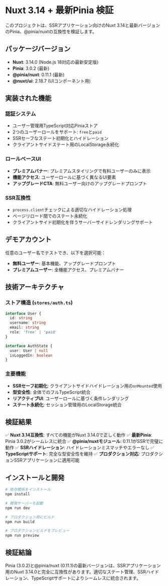# Nuxt 3.14 + 最新Pinia 検証

このプロジェクトは、SSRアプリケーション向けのNuxt 3.14と最新バージョンのPinia、@pinia/nuxtの互換性を検証します。

## パッケージバージョン

- **Nuxt**: 3.14.0 (Node.js 18対応の最新安定版)
- **Pinia**: 3.0.2 (最新)
- **@pinia/nuxt**: 0.11.1 (最新)
- **@nuxt/ui**: 2.18.7 (UIコンポーネント用)

## 実装された機能

### 認証システム
- ユーザー管理用TypeScript対応Piniaストア
- 2つのユーザーロールをサポート: `free`と`paid`
- SSRセーフなステート初期化とハイドレーション
- クライアントサイドステート用のLocalStorage永続化

### ロールベースUI
- **プレミアムバナー**: プレミアムスタイリングで有料ユーザーのみに表示
- **機能アクセス**: ユーザーロールに基づく異なるUI要素
- **アップグレードCTA**: 無料ユーザー向けのアップグレードプロンプト

### SSR互換性
- `process.client`チェックによる適切なハイドレーション処理
- ページリロード間でのステート永続化
- クライアントサイド初期化を伴うサーバーサイドレンダリングサポート

## デモアカウント

任意のユーザー名でテストでき、以下を選択可能：
- **無料ユーザー**: 基本機能、アップグレードプロンプト
- **プレミアムユーザー**: 全機能アクセス、プレミアムバナー

## 技術アーキテクチャ

### ストア構造 (`stores/auth.ts`)
```typescript
interface User {
  id: string
  username: string
  email: string
  role: 'free' | 'paid'
}

interface AuthState {
  user: User | null
  isLoggedIn: boolean
}
```

### 主要機能
- **SSRセーフ初期化**: クライアントサイドハイドレーション用の`onMounted`使用
- **型安全性**: 全体でのフルTypeScript統合
- **リアクティブUI**: ユーザーロールに基づく条件レンダリング
- **ステート永続化**: セッション管理用のLocalStorage統合

## 検証結果

✅ **Nuxt 3.14互換性**: すべての機能がNuxt 3.14.0で正しく動作
✅ **最新Pinia**: Pinia 3.0.2がシームレスに統合
✅ **@pinia/nuxtモジュール**: 0.11.1がSSRで完璧に動作
✅ **SSRハイドレーション**: ハイドレーションミスマッチやエラーなし
✅ **TypeScriptサポート**: 完全な型安全性を維持
✅ **プロダクション対応**: プロダクションSSRアプリケーションに適用可能

## インストールと開発

```bash
# 依存関係をインストール
npm install

# 開発サーバーを起動
npm run dev

# プロダクション用にビルド
npm run build

# プロダクションビルドをプレビュー
npm run preview
```

## 検証結論

Pinia (3.0.2)と@pinia/nuxt (0.11.1)の最新バージョンは、SSRアプリケーション用のNuxt 3.14.0と完全に互換性があります。適切なステート管理、SSRハイドレーション、TypeScriptサポートによりシームレスに統合されます。